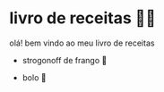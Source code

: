 # livro de receitas :man_cook:

 olá! bem vindo ao meu livro de receitas

- strogonoff de frango :chicken:

- bolo :cake:

  
